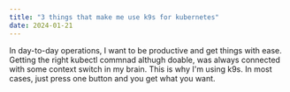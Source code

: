 ```yaml
---
title: "3 things that make me use k9s for kubernetes"
date: 2024-01-21
---
```


In day-to-day operations, I want to be productive and get things with ease. 
Getting the right kubectl commnad althugh doable, was always connected with some context switch in my brain.
This is why I'm using k9s. In most cases, just press one button and you get what you want.
